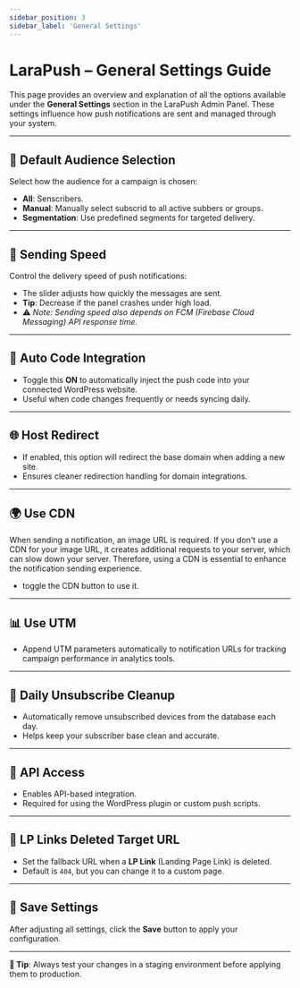 ```yaml
---
sidebar_position: 3
sidebar_label: 'General Settings'
---
```

# LaraPush – General Settings Guide

This page provides an overview and explanation of all the options available under the **General Settings** section in the LaraPush Admin Panel. These settings influence how push notifications are sent and managed through your system.

---

## 🧩 Default Audience Selection

Select how the audience for a campaign is chosen:

- **All**: Senscribers.
- **Manual**: Manually select subscrid to all active subbers or groups.
- **Segmentation**: Use predefined segments for targeted delivery.

---

## 🚀 Sending Speed

Control the delivery speed of push notifications:

- The slider adjusts how quickly the messages are sent.
- **Tip**: Decrease if the panel crashes under high load.
- ⚠️ *Note: Sending speed also depends on FCM (Firebase Cloud Messaging) API response time.*

---

## 🔄 Auto Code Integration

- Toggle this **ON** to automatically inject the push code into your connected WordPress website.
- Useful when code changes frequently or needs syncing daily.

---

## 🌐 Host Redirect

- If enabled, this option will redirect the base domain when adding a new site.
- Ensures cleaner redirection handling for domain integrations.

---

## 🌍 Use CDN

When sending a notification, an image URL is required. If you don't use a CDN for your image URL, it creates additional requests to your server, which can slow down your server. Therefore, using a CDN is essential to enhance the notification sending experience. 
- toggle the CDN button to use it. 


---

## 📊 Use UTM

- Append UTM parameters automatically to notification URLs for tracking campaign performance in analytics tools.

---

## 🧹 Daily Unsubscribe Cleanup

- Automatically remove unsubscribed devices from the database each day.
- Helps keep your subscriber base clean and accurate.

---

## 🔌 API Access

- Enables API-based integration.
- Required for using the WordPress plugin or custom push scripts.

---

## 🔗 LP Links Deleted Target URL

- Set the fallback URL when a **LP Link** (Landing Page Link) is deleted.
- Default is `404`, but you can change it to a custom page.

---

## 💾 Save Settings

After adjusting all settings, click the **Save** button to apply your configuration.

---

**📝 Tip**: Always test your changes in a staging environment before applying them to production.
